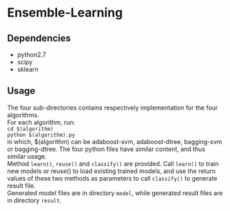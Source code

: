 # Ensemble-Learning
## Dependencies
* python2.7
* scipy
* sklearn
## Usage
The four sub-directories contains respectively implementation for the four algorithms.  
For each algorithm, run:  
`cd $(algorithm)`  
`python $(algorithm).py`  
in which, $(algorithm) can be adaboost-svm, adaboost-dtree, bagging-svm or bagging-dtree.
The four python files have similar content, and thus similar usage.   
Method `learn()`, `reuse()` and `classify()` are provided. Call `learn()` to train new models or reuse() to
load existing trained models, and use the return values of these two methods as parameters to call 
`classify()` to generate result file.   
Generated model files are in directory `model`, while generated result files are in directory `result`.
